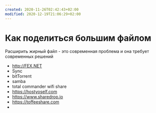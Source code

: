 ```yaml
---
created: 2020-11-26T02:42:43+02:00
modified: 2020-12-19T21:06:29+02:00
---
```


# Как поделиться большим файлом

Расширить жирный файл - это современная проблема и она требует современных решений
* <http://FEX.NET>
* Sync
* bitTorrent
* samba
* total commander wifi share
* <https://hostyoself.com>
* <https://www.sharedrop.io>
* <https://toffeeshare.com>
*